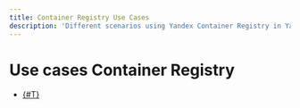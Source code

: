 ```yaml
---
title: Container Registry Use Cases 
description: 'Different scenarios using Yandex Container Registry in Yandex.Cloud. Run a docker image on a virtual machine.'
---
```


# Use cases Container Registry

- [{#T}](run-docker-on-vm.md)